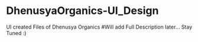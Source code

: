 # DhenusyaOrganics-UI_Design
UI created Files of Dhenusya Organics 
#Will add Full Description later... Stay Tuned :)

